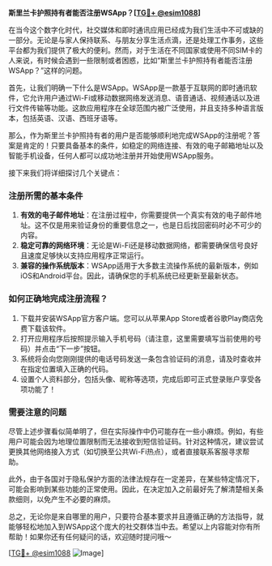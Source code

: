 **斯里兰卡护照持有者能否注册WSApp？[[TG💪+ @esim1088](https://t.me/s/esim1088)]**

在当今这个数字化时代，社交媒体和即时通讯应用已经成为我们生活中不可或缺的一部分。无论是与家人保持联系、与朋友分享生活点滴，还是处理工作事务，这些平台都为我们提供了极大的便利。然而，对于生活在不同国家或使用不同SIM卡的人来说，有时候会遇到一些限制或者困惑，比如“斯里兰卡护照持有者能否注册WSApp？”这样的问题。

首先，让我们明确一下什么是WSApp。WSApp是一款基于互联网的即时通讯软件，它允许用户通过Wi-Fi或移动数据网络发送消息、语音通话、视频通话以及进行文件传输等功能。这款应用程序在全球范围内被广泛使用，并且支持多种语言版本，包括英语、汉语、西班牙语等。

那么，作为斯里兰卡护照持有者的用户是否能够顺利地完成WSApp的注册呢？答案是肯定的！只要具备基本的条件，如稳定的网络连接、有效的电子邮箱地址以及智能手机设备，任何人都可以成功地注册并开始使用WSApp服务。

接下来我们将详细探讨几个关键点：

### 注册所需的基本条件

1. **有效的电子邮件地址**：在注册过程中，你需要提供一个真实有效的电子邮件地址。这不仅是用来验证身份的重要信息之一，也是日后找回密码时必不可少的内容。
2. **稳定可靠的网络环境**：无论是Wi-Fi还是移动数据网络，都需要确保信号良好且速度足够快以支持应用程序正常运行。
3. **兼容的操作系统版本**：WSApp适用于大多数主流操作系统的最新版本，例如iOS和Android平台。因此，请确保您的手机系统已经更新至最新状态。

### 如何正确地完成注册流程？

1. 下载并安装WSApp官方客户端。您可以从苹果App Store或者谷歌Play商店免费下载该软件。
2. 打开应用程序后按照提示输入手机号码（请注意，这里需要填写当前使用的号码）并点击“下一步”按钮。
3. 系统将会向您刚刚提供的电话号码发送一条包含验证码的消息，请及时查收并在指定位置填入正确的代码。
4. 设置个人资料部分，包括头像、昵称等选项，完成后即可正式登录账户享受各项功能了！

### 需要注意的问题

尽管上述步骤看似简单明了，但在实际操作中仍可能存在一些小麻烦。例如，有些用户可能会因为地理位置限制而无法接收到短信验证码。针对这种情况，建议尝试更换其他网络接入方式（如切换至公共Wi-Fi热点），或者直接联系客服寻求帮助。

此外，由于各国对于隐私保护方面的法律法规存在一定差异，在某些特定情况下，可能会影响到某些功能的正常使用。因此，在决定加入之前最好先了解清楚相关条款细则，以免产生不必要的麻烦。

总之，无论你是来自哪里的用户，只要符合基本要求并且遵循正确的方法指导，就能够轻松地加入到WSApp这个庞大的社交群体当中去。希望以上内容能对你有所帮助！如果你还有任何疑问的话，欢迎随时提问哦～

[[TG💪+ @esim1088](https://t.me/s/esim1088) ![Image](https://i.postimg.cc/4NQfJmqS/Snipaste-2025-05-13-00-14-12.png)]